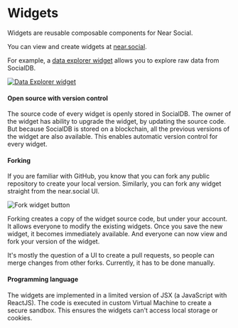 # Widgets

Widgets are reusable composable components for Near Social.

You can view and create widgets at [near.social](https://near.social/).

For example, a [data explorer widget](https://near.social/#/mob.near/widget/Explorer) allows you to explore raw data from SocialDB.

[![Data Explorer widget](https://ipfs.near.social/ipfs/bafkreibgwg4bkzswnaa45uufxvdu5zrzdrr2xsdaepnuv2xf7svq3rth5m)](https://near.social/#/mob.near/widget/Explorer)

#### Open source with version control

The source code of every widget is openly stored in SocialDB.
The owner of the widget has ability to upgrade the widget, by updating the source code.
But because SocialDB is stored on a blockchain, all the previous versions of the widget are also available.
This enables automatic version control for every widget.

#### Forking

If you are familiar with GitHub, you know that you can fork any public repository to create your local version.
Similarly, you can fork any widget straight from the near.social UI.

![Fork widget button](https://ipfs.near.social/ipfs/bafkreign2gcetaragbzalvxsk6f6hjxzazybaxpngbhmc7uh6hbbfvek5y)

Forking creates a copy of the widget source code, but under your account. It allows everyone to modify the existing widgets.
Once you save the new widget, it becomes immediately available. And everyone can now view and fork your version of the widget.

It's mostly the question of a UI to create a pull requests, so people can merge changes from other forks. Currently, it has to be done manually.

#### Programming language

The widgets are implemented in a limited version of JSX (a JavaScript with ReactJS).
The code is executed in custom Virtual Machine to create a secure sandbox.
This ensures the widgets can't access local storage or cookies.

